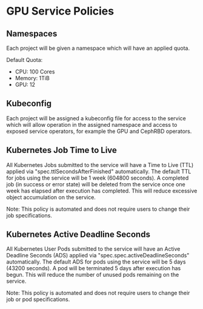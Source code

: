 # GPU Service Policies

## Namespaces

Each project will be given a namespace which will have an applied quota.

Default Quota:

- CPU: 100 Cores
- Memory: 1TiB
- GPU: 12

## Kubeconfig

Each project will be assigned a kubeconfig file for access to the service which will allow operation in the assigned namespace and access to exposed service operators, for example the GPU and CephRBD operators.

## Kubernetes Job Time to Live

All Kubernetes Jobs submitted to the service will have a Time to Live (TTL) applied via "spec.ttlSecondsAfterFinished" automatically. The default TTL for jobs using the service will be 1 week (604800 seconds). A completed job (in success or error state) will be deleted from the service once one week has elapsed after execution has completed. This will reduce excessive object accumulation on the service.

Note: This policy is automated and does not require users to change their job specifications.

## Kubernetes Active Deadline Seconds

All Kubernetes User Pods submitted to the service will have an Active Deadline Seconds (ADS) applied via "spec.spec.activeDeadlineSeconds" automatically. The default ADS for pods using the service will be 5 days (43200 seconds). A pod will be terminated 5 days after execution has begun. This will reduce the number of unused pods remaining on the service.

Note: This policy is automated and does not require users to change their job or pod specifications.
